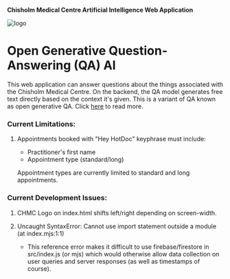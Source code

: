 **Chisholm Medical Centre Artificial Intelligence Web Application**

![logo](https://user-images.githubusercontent.com/107289998/203362314-7a5bae56-6b64-4438-86ce-0aebd281adf2.png)

# Open Generative Question-Answering (QA) AI

This web application can answer questions about the things associated with the Chisholm Medical Centre. On the backend, the QA model generates free text directly based on the context it's given. This is a variant of QA known as open generative QA. Click [here](https://huggingface.co/tasks/question-answering) to read more.

### Current Limitations:

1. Appointments booked with "Hey HotDoc" keyphrase must include:

   - Practitioner's first name
   - Appointment type (standard/long)

   Appointment types are currently limited to standard and long appointments.

### Current Development Issues:

1. CHMC Logo on index.html shifts left/right depending on screen-width.

2. Uncaught SyntaxError: Cannot use import statement outside a module (at index.mjs:1:1)

   - This reference error makes it difficult to use firebase/firestore in src/index.js (or mjs) which would otherwise allow data collection on user queries and server responses (as well as timestamps of course).
